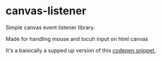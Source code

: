 # canvas-listener

Simple canvas event listener library.
  
Made for handling mouse and tocuh input on html canvas
  
It's a baisically a supped up version of this [codepen snippet.](https://codepen.io/chengarda/pen/wRxoyB)